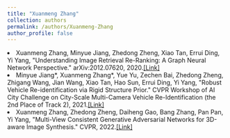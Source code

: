 ```yaml
---
title: "Xuanmeng Zhang"
collection: authors
permalink: /authors/Xuanmeng-Zhang
author_profile: false
---
```

 <li> Xuanmeng Zhang,  Minyue Jiang,  Zhedong Zheng,  Xiao Tan,  Errui Ding,  Yi Yang, &quot;Understanding Image Retrieval Re-Ranking: A Graph Neural Network Perspective.&quot; arXiv:2012.07620, 2020.<a href='https://zdzheng.xyz/publication/Understa2020'>[Link]</a> </li>
 <li> Minyue Jiang*,  Xuanmeng Zhang*,  Yue Yu,  Zechen Bai,  Zhedong Zheng,  Zhigang Wang,  Jian Wang,  Xiao Tan,  Hao Sun,  Errui Ding,  Yi Yang, &quot;Robust Vehicle Re-identification via Rigid Structure Prior.&quot; CVPR Workshop of AI City Challenge on City-Scale Multi-Camera Vehicle Re-Identification (the 2nd Place of Track 2), 2021.<a href='https://zdzheng.xyz/publication/Robust-V2021'>[Link]</a> </li>
 <li> Xuanmeng Zhang,  Zhedong Zheng,  Daiheng Gao,  Bang Zhang,  Pan Pan,  Yi Yang, &quot;Multi-View Consistent Generative Adversarial Networks for 3D-aware Image Synthesis.&quot; CVPR, 2022.<a href='https://zdzheng.xyz/publication/Multi-Vi2022'>[Link]</a> </li>